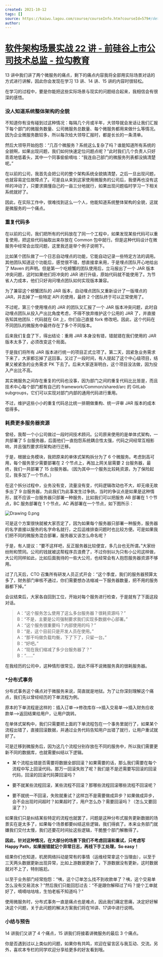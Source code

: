 ```yaml
---
created: 2021-10-12
tags: []
source: https://kaiwu.lagou.com/course/courseInfo.htm?courseId=579#/detail/pc?id=5927
author: 
---
```


# [软件架构场景实战 22 讲 - 前硅谷上市公司技术总监 - 拉勾教育](https://kaiwu.lagou.com/course/courseInfo.htm?courseId=579#/detail/pc?id=5927)


13 讲中我们讲了两个微服务的痛点，剩下的痛点内容我将全部用实际场景对话的方式进行讲解，因此你会发现在学习 13 讲、14 讲、15 讲的内容时很轻松。

在学习的过程中，要是你能把这些实际场景与现实的问题结合起来，我相信会有很深的感悟。

### 没人知道系统整体架构的全貌

不知道你有没有碰到过这种情况：每隔几个月或半年，大领导就会发话让我们汇报下每个部门的微服务数量、公司微服务总数量、每个微服务都用来做什么等情况。因为企业微服务数较多，所以每次给大领导汇报时，都是长长的一条清单。

然后大领导开始抱怨：“几百个微服务？系统这么复杂了吗？谁能知道所有系统的全貌啊，如果出现问题，我们如何快速定位问题点呢？”此时我们几个负责人只好乖乖地低着头，其中一个同事偷偷嘀咕：“我连自己部门的微服务列表都没搞清楚呢。”

在以前的公司，我首先会把公司的整个架构系统全貌搞清楚，之后一旦出现问题，也就容易定位故障点了。可是自从来到这家使用微服务的公司后，我便再也没有这样的冲动了，只要求搞懂自己的一亩三分地就行，如果出现问题临时学习一下相关系统就好了。

因此，在实际工作中，很难找到这么一个人，他能知道系统整体架构的全貌，这就是微服务的一个痛点。

### 重复代码多

在以前的公司，我们把所有的代码放在了同一个工程中，如果发现某些代码可以重复使用，把这些代码抽取出来存放在 Common 包中就行。但是这种代码设计在微服务中经常会出现问题，这里我还是举个例子说明下。

比如某个团队做了一个日志自动埋点的功能，它能自动记录一些特定方法的调用。其他团队知道这个功能后，感觉很不错，想直接拿来用，于是埋点团队开心地给出了 Maven 的声明。但是第一个吃螃蟹的团队使用后，立马报出了一个 JAR 版本冲突问题，这时如果他们将冲突的 JAR 进行升级，原始代码就不能使用了。为节省人力成本，他们只好询问埋点团队如何实现版本兼容。

为了兼容这个螃蟹团队的 JAR 版本，自动埋点团队又重新设计了一版埋点的 JAR，并去掉了一些特定 API 的使用，最终 2 个团队终于可以正常使用了。

不过呢，第三个使用埋点的 JAR 的团队又汇报了一个 JAR 版本冲突问题，此时自动埋点团队从投入产出比角度考虑，不得不放弃维护这个公用的 JAR 了，并直接告知其他团队：代码就在 Git 上，你们自己直接 fork 修改吧。因此，这个代码在不同团队的微服务中最终存在了多个不同版本。

后来我们复盘了下，得出结论：重用 JAR 本身没有错，错就错在我们使用的 JAR 版本太多了，必须改变这个局面。

于是我们将所有 JAR 版本进行统一的项目正式立项了。第二天，因紧急业务需求下来了，大家都忘掉了这回事。又过了一段时间，有人提起了这个中心级项目，结果又被紧急的业务需求 PK 下去了。后来大家逐渐明白，这个项目没法做，因为投入产出比不高。

其实微服务之间存在重复的代码也没事，因为部门之间的重复代码比比皆是，而且技术中心每个部门都有自己的 framework/Common/shared/arc 的 GitLab subgroups，它们可以实现对部门内部的通用代码进行重用。

不过，维护这些小小的重复代码总比统一排期做重构、统一评审 JAR 版本的成本低得多。

### 耗费更多服务器资源

曾经，我帮一个小公司做过一段时间技术顾问。公司原来使用的是单体式架构，一共部署了 5 台服务器，后面他们一直抱怨系统耦合性太强，代码之间经常互相影响，并且强烈要求将架构进行迁移。

于是，根据业务模块，我把原来的单体式架构拆分为了 6 个微服务。考虑到高可用，每个服务至少需要部署在 2 个节点上，再加上网关层需要 2 台服务器，最终，我们一共部署了 15 台服务器。（因为其中一个服务比较耗资源，为了保险起见，我多加了一个节点。）

在这个拆分过程中，业务没有变，流量没有变，代码逻辑改动也不大，却无缘无故多出了 9 台服务器，为此我们为此事发生过争执，当时的争议点是如果是这种情形，就不应该一台服务器只部署一种服务，比如我们可以把服务 AB 部署在 1 个节点，BC 服务部署在 1 个节点，AC 再部署在一个节点，如下图所示：

![Drawing 0.png](https://s0.lgstatic.com/i/image2/M01/07/58/CgpVE2AH3f6AIAIkAAAuFU0JjmQ148.png)

可是这个方案很快就被大家否定了，因为如果每个服务器只部署一种服务，服务器的名字直接以服务的名字命名就行，之后运维排查问题时也比较方便。可是如果我们把不同的微服务混合部署，服务器又该怎么命名呢？

于是，有人提议：“要不这样吧，反正服务器比较便宜，多几台也无所谓。”大家纷纷附和赞同。公司的钱就被这帮程序员浪费了，不过你别以为只有小公司这样做，大公司同样如此，比如后面我待的一些大公司，也经常会有人抱怨服务器资源不够用。

过了几天后，CTO 召集所有研发人员正式开会：“这个季度，我们的服务器预算太多了，财务部门审核不通过，你们需要想办法缩减一下服务器数量，把不用的服务器都下掉。”

会议结束后，大家各自回到工位，开始对每个服务进行检查，于是就有了下面这段对话。

> A：“这个服务怎么使用了这么多台服务器？很耗资源吗？”  
> B：“不是，主要是公司强制要求我们实现多数据中心部署。”  
> A：“这个服务很重要吗？内部使用的吗？”  
> B：“是，这个目前只是开发人员在使用。”  
> A：“那干吗做负载均衡，下了下了，只留一台。”  
> B：“好吧。”  
> A：“现在我们缩减了多少台服务器了？”  
> B：“……”

在我经历的公司中，这种情形很常见，因此不得不说微服务真的很耗服务器。

### \*分布式事务

分布式事务这个痛点对于微服务来说，简直就是地狱。为了让你深刻理解这个痛点，我们先以曾经经历的下单流程为例。

原本的下单流程是这样的：插入订单——>修改库存——>插入交易单——>插入财务应收款单——>返回结果给用户，让用户跳转。

在单体式架构中，我们只需要把上面的下单流程包在一个事务里就行了，如果某个流程出错了，直接回滚数据，并通过业务代码告知用户出错了就行，让用户重试就好了。

可是迁移到微服务后，因为这几个流程分别存放在不同的服务中，所以我们需要更新不同的数据库，也就需要纠结以下逻辑。

-   某个流程出错是否需要将数据全部回滚？如果需要的话，那么我们需要在每个流程中写上回滚代码。那万一回滚失败了呢？我们是不是还需要写回滚的回滚代码，回滚的回滚代码算回滚吗？
    
-   要不就某些流程回滚，某些流程不回滚？那哪些流程回滚哪些流程不回滚呢？
    
-   要不就统一不回滚，失败就重试？这样岂不是需要做成异步？如果做成异步，会不会出现时间超时？如果超时了，用户怎么办？需要回滚吗？（怎么又要回滚了？）
    

如果我们只是纠结某些特定的流程也就罢了，问题是这种分布式服务更新数据的场景实在是太多了，如果每个场景都要纠结这些逻辑，我们得疯了。本来业务部门就嫌我们交付太慢，我们还要花时间扯这些逻辑，干脆整个部门解散得了。

**因此，针对这种情况，在大部分的场景下我们不考虑回滚和重试，只考虑写 Happy Path，如果报错就记个异常日志，再线下手工处理，So easy！**

结果你们也知道，机房网络抖动是常有的事情（运维经常拿这个当理由），以至于三天两头数据更新出现异常，比如上游数据更新了，下游数据没有更新，这时数据就对不上了，特别尴尬。

以至于业务部门经常抱怨：“咦，这个订单怎么找不到收款单了？咦，这个交易单怎么没有交易流水？”然后我们只能回怼过去：“不是跟你解释过了吗？提个工单就好了，嘀嘀咕咕啥，生怕老板不知道吗？”

使用微服务时，分布式事务一直是痛点也是难点，因此我们痛定思痛，决定好好解决这个问题，关于此问题的解决方案我们将在16讲、17讲中进行说明。

### 小结与预告

14 讲我们又讲了 4 个痛点，15 讲我们将接着讲微服务的最后 3 个痛点。

你是否遇到过以上类似的问题，如果你有共鸣，欢迎在留言区与我互动、交流。另外，喜欢本专栏的同学欢迎分享给更多的好友看到哦。
